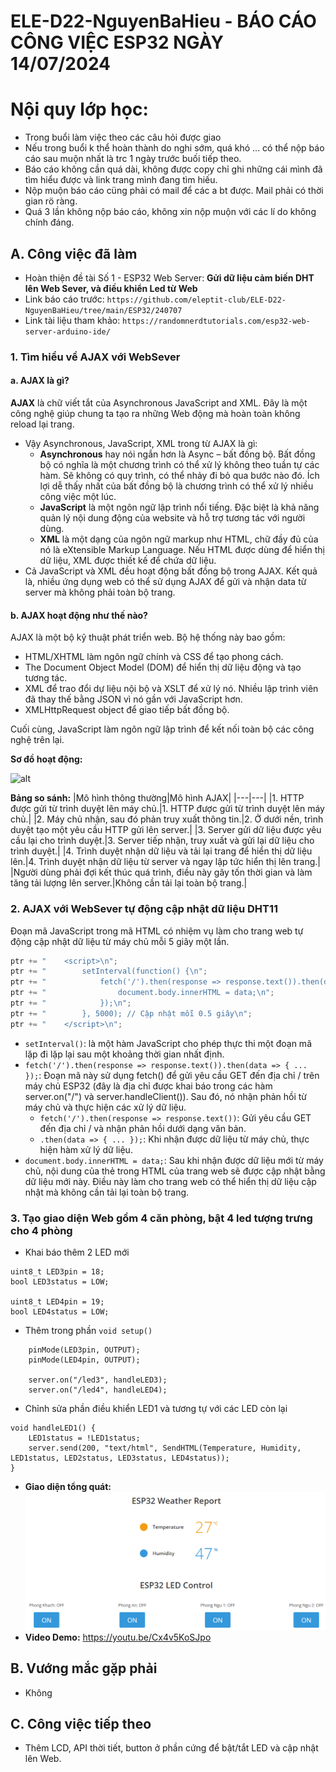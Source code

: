 # ELE-D22-NguyenBaHieu - BÁO CÁO CÔNG VIỆC ESP32 NGÀY 14/07/2024
# Nội quy lớp học:
- Trong buổi làm việc theo các câu hỏi được giao
- Nếu trong buổi k thể hoàn thành do nghi sớm, quá khó ... có thể nộp báo cáo sau muộn nhất là trc 1 ngày trước buối tiếp theo.
- Báo cáo không cần quá dài, không được copy chỉ ghi những cái mình đã tìm hiểu được và link trang mình đang tìm hiếu.
- Nộp muộn báo cáo cüng phải có mail để các a bt được. Mail phải có thời gian rö ràng.
- Quá 3 lần không nộp báo cáo, không xin nộp muộn với các lí do không chính đáng.
## A. Công việc đã làm
- Hoàn thiện đề tài Số 1 - ESP32 Web Server: **Gửi dữ liệu cảm biến DHT lên Web Sever, và điều khiển Led từ Web**
- Link báo cáo trước: 
```https://github.com/eleptit-club/ELE-D22-NguyenBaHieu/tree/main/ESP32/240707```
- Link tài liệu tham khảo:
```https://randomnerdtutorials.com/esp32-web-server-arduino-ide/```
### 1. Tìm hiểu về AJAX với WebSever
#### a. AJAX là gì?
**AJAX** là chữ viết tắt của Asynchronous JavaScript and XML. 
Đây là một công nghệ giúp chung ta tạo ra những Web động mà hoàn toàn không reload lại trang. 

- Vậy Asynchronous, JavaScript, XML trong từ AJAX là gì:
    + **Asynchronous** hay nói ngắn hơn là Async – bất đồng bộ. 
    Bất đồng bộ có nghĩa là một chương trình có thể xử lý không theo tuần tự các hàm. 
    Sẽ không có quy trình, có thể nhảy đi bỏ qua bước nào đó. 
    Ích lợi dễ thấy nhất của bất đồng bộ là chương trình có thể xử lý nhiều công việc một lúc.
    + **JavaScript** là một ngôn ngữ lập trình nổi tiếng. 
    Đặc biệt là khả năng quản lý nội dung động của website và hỗ trợ tương tác với người dùng.
    + **XML** là một dạng của ngôn ngữ markup như HTML, chữ đầy đủ của nó là eXtensible Markup Language. 
    Nếu HTML được dùng để hiển thị dữ liệu, XML được thiết kế để chứa dữ liệu.
- Cả JavaScript và XML đều hoạt động bất đồng bộ trong AJAX. 
Kết quả là, nhiều ứng dụng web có thể sử dụng AJAX để gửi và nhận data từ server mà không phải toàn bộ trang.
#### b. AJAX hoạt động như thế nào?
AJAX là một bộ kỹ thuật phát triển web. Bộ hệ thống này bao gồm:
- HTML/XHTML làm ngôn ngữ chính và CSS để tạo phong cách.
- The Document Object Model (DOM) để hiển thị dữ liệu động và tạo tương tác.
- XML để trao đổi dự liệu nội bộ và XSLT để xử lý nó. Nhiều lập trình viên đã thay thế bằng JSON vì nó gần với JavaScript hơn.
- XMLHttpRequest object để giao tiếp bất đồng bộ.

Cuối cùng, JavaScript làm ngôn ngữ lập trình để kết nối toàn bộ các công nghệ trên lại.

**Sơ đồ hoạt động:**

![alt](PIC/SoDo_ajax.png)

**Bảng so sánh:**
|Mô hình thông thường|Mô hình AJAX|
|---|---|
|1. HTTP được gửi từ trình duyệt lên máy chủ.|1. HTTP được gửi từ trình duyệt lên máy chủ.|
|2. Máy chủ nhận, sau đó phản truy xuất thông tin.|2. Ở dưới nền, trình duyệt tạo một yêu cầu HTTP gửi lên server.|
|3. Server gửi dữ liệu được yêu cầu lại cho trình duyệt.|3. Server tiếp nhận, truy xuất và gửi lại dữ liệu cho trình duyệt.|
|4. Trình duyệt nhận dữ liệu và tải lại trang để hiển thị dữ liệu lên.|4. Trình duyệt nhận dữ liệu từ server và ngay lập tức hiển thị lên trang.|
|Người dùng phải đợi kết thúc quá trình, điều này gây tốn thời gian và làm tăng tải lượng lên server.|Không cần tải lại toàn bộ trang.|
### 2. AJAX với WebSever tự động cập nhật dữ liệu DHT11
Đoạn mã JavaScript trong mã HTML có nhiệm vụ làm cho trang web tự động cập nhật dữ liệu từ máy chủ mỗi 5 giây một lần. 
```c
ptr += "    <script>\n";
ptr += "        setInterval(function() {\n";
ptr += "            fetch('/').then(response => response.text()).then(data => {\n";
ptr += "                document.body.innerHTML = data;\n";
ptr += "            });\n";
ptr += "        }, 5000); // Cập nhật mỗi 0.5 giây\n";
ptr += "    </script>\n";
```

- `setInterval()`: là một hàm JavaScript cho phép thực thi một đoạn mã lặp đi lặp lại sau một khoảng thời gian nhất định.
- `fetch('/').then(response => response.text()).then(data => { ... });`: Đoạn mã này sử dụng fetch() để gửi yêu cầu GET đến địa chỉ / trên máy chủ ESP32 (đây là địa chỉ được khai báo trong các hàm server.on("/") và server.handleClient()). 
Sau đó, nó nhận phản hồi từ máy chủ và thực hiện các xử lý dữ liệu.
	+ `fetch('/').then(response => response.text())`: Gửi yêu cầu GET đến địa chỉ / và nhận phản hồi dưới dạng văn bản.
	+ `.then(data => { ... });`: Khi nhận được dữ liệu từ máy chủ, thực hiện hàm xử lý dữ liệu.
- `document.body.innerHTML = data;`: Sau khi nhận được dữ liệu mới từ máy chủ, nội dung của thẻ <body> trong HTML của trang web sẽ được cập nhật bằng dữ liệu mới này. 
Điều này làm cho trang web có thể hiển thị dữ liệu cập nhật mà không cần tải lại toàn bộ trang.
### 3. Tạo giao diện Web gồm 4 căn phòng, bật 4 led tượng trưng cho 4 phòng
- Khai báo thêm 2 LED mới
```
uint8_t LED3pin = 18;
bool LED3status = LOW;

uint8_t LED4pin = 19;
bool LED4status = LOW;
```
- Thêm trong phần `void setup()`
```
    pinMode(LED3pin, OUTPUT);
    pinMode(LED4pin, OUTPUT);
	
	server.on("/led3", handleLED3);
    server.on("/led4", handleLED4);
```
- Chỉnh sửa phần điều khiển LED1 và tương tự với các LED còn lại
```
void handleLED1() {
    LED1status = !LED1status;
    server.send(200, "text/html", SendHTML(Temperature, Humidity, LED1status, LED2status, LED3status, LED4status));
}
```
- **Giao diện tổng quát:**
![alt](PIC/Giao_dien_moi.png)
- **Video Demo:** https://youtu.be/Cx4v5KoSJpo
## B. Vướng mắc gặp phải
- Không
## C. Công việc tiếp theo
- Thêm LCD, API thời tiết, button ở phần cứng để bật/tắt LED và cập nhật lên Web.